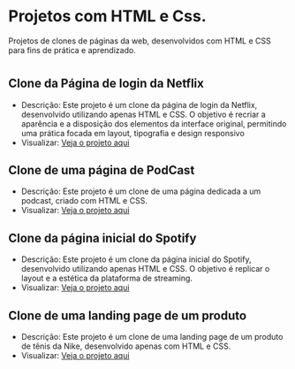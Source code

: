 
# Projetos com HTML e Css.

Projetos de clones de páginas da web, desenvolvidos com HTML e CSS para fins de prática e aprendizado.

#


## Clone da Página de login da Netflix

 - Descrição: Este projeto é um clone da página de login da Netflix, desenvolvido utilizando apenas HTML e CSS. O objetivo é recriar a aparência e a disposição dos elementos da interface original, permitindo uma prática focada em layout, tipografia e design responsivo
 - Visualizar: [Veja o projeto aqui](https://eduardapouzada.github.io/Projetos-Html-Css/Clone-Netflix)

 ## Clone de uma página de PodCast

 - Descrição: Este projeto é um clone de uma página dedicada a um podcast, criado com HTML e CSS.
 - Visualizar: [Veja o projeto aqui](https://eduardapouzada.github.io/Projetos-Html-Css/Clone-PodCast)

 ## Clone da página inicial do Spotify

 - Descrição: Este projeto é um clone da página inicial do Spotify, desenvolvido utilizando apenas HTML e CSS. O objetivo é replicar o layout e a estética da plataforma de streaming.
 - Visualizar: [Veja o projeto aqui](https://eduardapouzada.github.io/Projetos-Html-Css/Clone-Spotify-Imersão)

 ## Clone de uma landing page de um produto

 - Descrição: Este projeto é um clone de uma landing page de um produto de tênis da Nike, desenvolvido apenas com HTML e CSS.
 - Visualizar: [Veja o projeto aqui](https://eduardapouzada.github.io/Projetos-Html-Css/Clone-Tenis-Nike)

 #